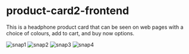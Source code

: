 # product-card2-frontend
This is a headphone product card that can be seen on web pages with a choice of colours, add to cart, and buy now options.

![snap1](https://github.com/thedevsafaf/product-card2-frontend/assets/85129653/095e13eb-4b5f-49f7-be22-61074bac55fc)
![snap2](https://github.com/thedevsafaf/product-card2-frontend/assets/85129653/79ae10b4-b187-4f05-b41b-f0d55966a62f)
![snap3](https://github.com/thedevsafaf/product-card2-frontend/assets/85129653/bdd19e18-4e50-4340-af89-50ccdf6029e0)
![snap4](https://github.com/thedevsafaf/product-card2-frontend/assets/85129653/8c02a419-d522-4c0e-a4b5-788670b2a57a)

